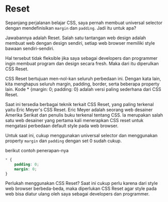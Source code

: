 # Reset

Sepanjang perjalanan belajar CSS, saya pernah membuat universal selector dengan mendefinisikan `margin` dan `padding`. Jadi itu untuk apa?

Jawabannya adalah Reset. Salah satu tantangan web design adalah membuat web dengan design sendiri, setiap web browser memiliki style bawaan sendiri-sendiri.

Hal tersebut tidak fleksible jika saya sebagai developers dan programmer ingin membuat program dan design secara fresh. Maka dari itu diperulkan CSS Reset.

CSS Reset bertujuan men-nol-kan seluruh perbedaan ini. Dengan kata lain, kita menghapus seluruh margin, padding, border, serta beberapa property lain. Kode * {margin: 0; padding: 0} adalah versi paling sederhana dari CSS Reset.

Saat ini tersedia berbagai teknik terkait CSS Reset, yang paling terkenal yaitu Eric Meyer's CSS Reset. Eric Meyer adalah seorang web desainer Amerika Serikat dan penulis buku terkenal
tentang CSS. Ia merupakan salah satu web desainer yang pertama kali menerapkan CSS reset untuk mengatasi perbedaan default style pada web browser.

Untuk saat ini, cukup menggunakan universal selector dan menggunakan property `margin` dan `padding` dengan set 0 sudah cukup.

berikut contoh penerapan-nya

```css
* {
    padding: 0;
    margin: 0;
}
```

Perlukah menggunakan CSS Reset? Saat ini cukup perlu karena dari style web browser berbeda-beda, maka diperlukan CSS Reset agar style pada web bisa diatur ulang oleh saya sebagai developers dan programmer.



